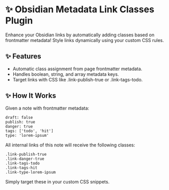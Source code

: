 # ✨ Obsidian Metadata Link Classes Plugin

Enhance your Obsidian links by automatically adding classes based on frontmatter metadata! Style links dynamically using your custom CSS rules.

## ✨ Features

* Automatic class assignment from page frontmatter metadata.
* Handles boolean, string, and array metadata keys.
* Target links with CSS like .link-publish-true or .link-tags-todo.

## ✨ How It Works

Given a note with frontmatter metadata:

```
draft: false
publish: true
danger: true
tags: ['todo', 'hit']
type: 'lorem-ipsum'
```

All internal links of this note will receive the following classes:

```
.link-publish-true
.link-danger-true
.link-tags-todo
.link-tags-hit
.link-type-lorem-ipsum
```

Simply target these in your custom CSS snippets.
